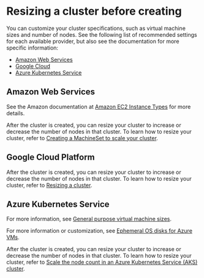 # Resizing a cluster before creating

You can customize your cluster specifications, such as virtual machine sizes and number of nodes. See the following list of recommended settings for each available provider, but also see the documentation for more specific information:

* [Amazon Web Services](#red-hat-openshift-container-platform-cluster-in-amazon-web-services-aws) 
* [Google Cloud](#google-cloud)
* [Azure Kubernetes Service](#azure-kubernetes-service)

## Amazon Web Services

See the Amazon documentation at [Amazon EC2 Instance Types](https://aws.amazon.com/ec2/instance-types/) for more details.

After the cluster is created, you can resize your cluster to increase or decrease the number of nodes in that cluster. To learn how to resize your cluster, refer to [Creating a MachineSet to scale your cluster](https://docs.openshift.com/container-platform/4.1/machine_management/creating-machineset.html).

## Google Cloud Platform

After the cluster is created, you can resize your cluster to increase or decrease the number of nodes in that cluster. To learn how to resize your cluster, refer to [Resizing a cluster](https://cloud.google.com/kubernetes-engine/docs/how-to/resizing-a-cluster).

## Azure Kubernetes Service

For more information, see [General purpose virtual machine sizes](https://docs.microsoft.com/en-us/azure/virtual-machines/windows/sizes-general).

For more information or customization, see [Ephemeral OS disks for Azure VMs](https://docs.microsoft.com/en-us/azure/virtual-machines/windows/ephemeral-os-disks).

After the cluster is created, you can resize your cluster to increase or decrease the number of nodes in that cluster. To learn how to resize your cluster, refer to [Scale the node count in an Azure Kubernetes Service (AKS) cluster](https://docs.microsoft.com/en-us/azure/aks/scale-cluster).




